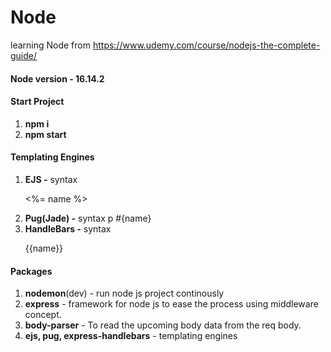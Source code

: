 # Node
learning Node from https://www.udemy.com/course/nodejs-the-complete-guide/

#### Node version - 16.14.2

#### Start Project
1. **npm i**
2. **npm start**

#### Templating Engines
1. **EJS -** syntax <p><%= name %></p>
2. **Pug(Jade) -** syntax p #{name}
3. **HandleBars -** syntax <p>{{name}}</p>

#### Packages
1. **nodemon**(dev) - run node js project continously
2. **express** - framework for node js to ease the process using middleware concept.
3. **body-parser** - To read the upcoming body data from the req body.
4. **ejs, pug, express-handlebars** - templating engines